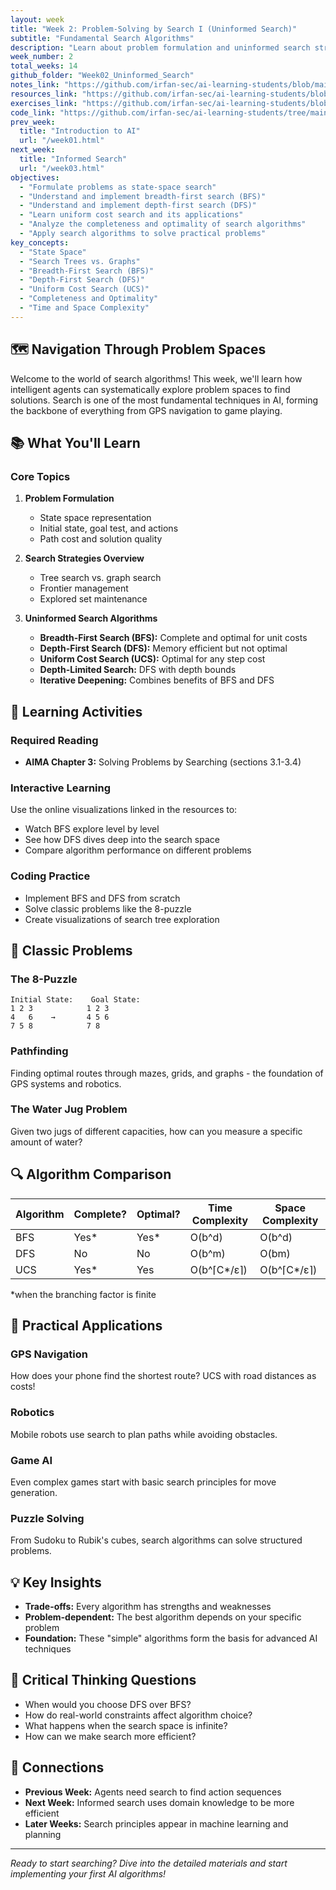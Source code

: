 ```yaml
---
layout: week
title: "Week 2: Problem-Solving by Search I (Uninformed Search)"
subtitle: "Fundamental Search Algorithms"
description: "Learn about problem formulation and uninformed search strategies including breadth-first search, depth-first search, and uniform cost search."
week_number: 2
total_weeks: 14
github_folder: "Week02_Uninformed_Search"
notes_link: "https://github.com/irfan-sec/ai-learning-students/blob/main/weeks/Week02_Uninformed_Search/notes.md"
resources_link: "https://github.com/irfan-sec/ai-learning-students/blob/main/weeks/Week02_Uninformed_Search/resources.md"
exercises_link: "https://github.com/irfan-sec/ai-learning-students/blob/main/weeks/Week02_Uninformed_Search/exercises.md"
code_link: "https://github.com/irfan-sec/ai-learning-students/tree/main/weeks/Week02_Uninformed_Search/code"
prev_week:
  title: "Introduction to AI"
  url: "/week01.html"
next_week:
  title: "Informed Search"
  url: "/week03.html"
objectives:
  - "Formulate problems as state-space search"
  - "Understand and implement breadth-first search (BFS)"
  - "Understand and implement depth-first search (DFS)"
  - "Learn uniform cost search and its applications"
  - "Analyze the completeness and optimality of search algorithms"
  - "Apply search algorithms to solve practical problems"
key_concepts:
  - "State Space"
  - "Search Trees vs. Graphs"
  - "Breadth-First Search (BFS)"
  - "Depth-First Search (DFS)"
  - "Uniform Cost Search (UCS)"
  - "Completeness and Optimality"
  - "Time and Space Complexity"
---
```


## 🗺️ Navigation Through Problem Spaces

Welcome to the world of search algorithms! This week, we'll learn how intelligent agents can systematically explore problem spaces to find solutions. Search is one of the most fundamental techniques in AI, forming the backbone of everything from GPS navigation to game playing.

## 📚 What You'll Learn

### Core Topics

1. **Problem Formulation**
   - State space representation
   - Initial state, goal test, and actions
   - Path cost and solution quality

2. **Search Strategies Overview**
   - Tree search vs. graph search
   - Frontier management
   - Explored set maintenance

3. **Uninformed Search Algorithms**
   - **Breadth-First Search (BFS):** Complete and optimal for unit costs
   - **Depth-First Search (DFS):** Memory efficient but not optimal
   - **Uniform Cost Search (UCS):** Optimal for any step cost
   - **Depth-Limited Search:** DFS with depth bounds
   - **Iterative Deepening:** Combines benefits of BFS and DFS

## 🎯 Learning Activities

### Required Reading
- **AIMA Chapter 3:** Solving Problems by Searching (sections 3.1-3.4)

### Interactive Learning
Use the online visualizations linked in the resources to:
- Watch BFS explore level by level
- See how DFS dives deep into the search space
- Compare algorithm performance on different problems

### Coding Practice
- Implement BFS and DFS from scratch
- Solve classic problems like the 8-puzzle
- Create visualizations of search tree exploration

## 🧩 Classic Problems

### The 8-Puzzle
```
Initial State:    Goal State:
1 2 3            1 2 3
4   6    →       4 5 6
7 5 8            7 8
```

### Pathfinding
Finding optimal routes through mazes, grids, and graphs - the foundation of GPS systems and robotics.

### The Water Jug Problem
Given two jugs of different capacities, how can you measure a specific amount of water?

## 🔍 Algorithm Comparison

| Algorithm | Complete? | Optimal? | Time Complexity | Space Complexity |
|-----------|-----------|----------|-----------------|------------------|
| BFS       | Yes*      | Yes*     | O(b^d)         | O(b^d)          |
| DFS       | No        | No       | O(b^m)         | O(bm)           |
| UCS       | Yes*      | Yes      | O(b^⌈C*/ε⌉)   | O(b^⌈C*/ε⌉)    |

*when the branching factor is finite

## 🚀 Practical Applications

### GPS Navigation
How does your phone find the shortest route? UCS with road distances as costs!

### Robotics
Mobile robots use search to plan paths while avoiding obstacles.

### Game AI
Even complex games start with basic search principles for move generation.

### Puzzle Solving
From Sudoku to Rubik's cubes, search algorithms can solve structured problems.

## 💡 Key Insights

- **Trade-offs:** Every algorithm has strengths and weaknesses
- **Problem-dependent:** The best algorithm depends on your specific problem
- **Foundation:** These "simple" algorithms form the basis for advanced AI techniques

## 🧠 Critical Thinking Questions

- When would you choose DFS over BFS?
- How do real-world constraints affect algorithm choice?
- What happens when the search space is infinite?
- How can we make search more efficient?

## 🔗 Connections

- **Previous Week:** Agents need search to find action sequences
- **Next Week:** Informed search uses domain knowledge to be more efficient
- **Later Weeks:** Search principles appear in machine learning and planning

---

*Ready to start searching? Dive into the detailed materials and start implementing your first AI algorithms!*